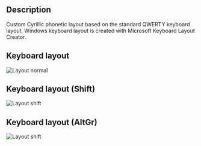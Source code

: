 
## Description

Custom Cyrillic phonetic layout based on the standard QWERTY keyboard layout. Windows keyboard layout is created with Microsoft Keyboard Layout Creator.

## Keyboard layout
![Layout normal](http://rawcdn.githack.com/Aurocosh/keyboard-layout-ru-si/master/img/RuSi.jpg)

## Keyboard layout (Shift)
![Layout shift](http://rawcdn.githack.com/Aurocosh/keyboard-layout-ru-si/master/img/RuSiShft.jpg)

## Keyboard layout (AltGr)
![Layout shift](http://rawcdn.githack.com/Aurocosh/keyboard-layout-ru-si/master/img/RuSiAltGr.jpg)
